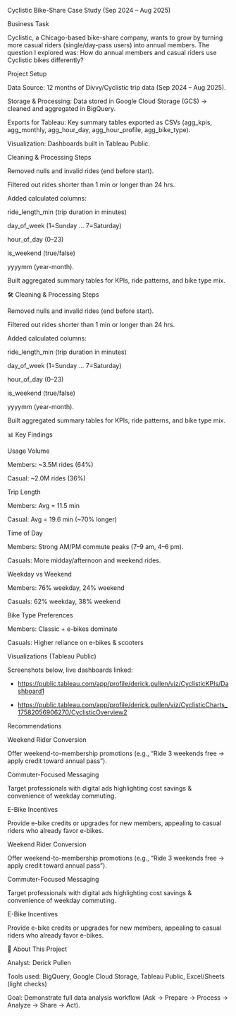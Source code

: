 Cyclistic Bike-Share Case Study (Sep 2024 – Aug 2025)

Business Task

Cyclistic, a Chicago-based bike-share company, wants to grow by turning more casual riders (single/day-pass users) into annual members.
The question I explored was: How do annual members and casual riders use Cyclistic bikes differently?

Project Setup

Data Source: 12 months of Divvy/Cyclistic trip data (Sep 2024 – Aug 2025).

Storage & Processing: Data stored in Google Cloud Storage (GCS) → cleaned and aggregated in BigQuery.

Exports for Tableau: Key summary tables exported as CSVs (agg_kpis, agg_monthly, agg_hour_day, agg_hour_profile, agg_bike_type).

Visualization: Dashboards built in Tableau Public.

Cleaning & Processing Steps

Removed nulls and invalid rides (end before start).

Filtered out rides shorter than 1 min or longer than 24 hrs.

Added calculated columns:

ride_length_min (trip duration in minutes)

day_of_week (1=Sunday … 7=Saturday)

hour_of_day (0–23)

is_weekend (true/false)

yyyymm (year-month).

Built aggregated summary tables for KPIs, ride patterns, and bike type mix.

🛠️ Cleaning & Processing Steps

Removed nulls and invalid rides (end before start).

Filtered out rides shorter than 1 min or longer than 24 hrs.

Added calculated columns:

ride_length_min (trip duration in minutes)

day_of_week (1=Sunday … 7=Saturday)

hour_of_day (0–23)

is_weekend (true/false)

yyyymm (year-month).

Built aggregated summary tables for KPIs, ride patterns, and bike type mix.

📊 Key Findings

Usage Volume

Members: ~3.5M rides (64%)

Casual: ~2.0M rides (36%)

Trip Length

Members: Avg = 11.5 min

Casual: Avg = 19.6 min (~70% longer)

Time of Day

Members: Strong AM/PM commute peaks (7–9 am, 4–6 pm).

Casuals: More midday/afternoon and weekend rides.

Weekday vs Weekend

Members: 76% weekday, 24% weekend

Casuals: 62% weekday, 38% weekend

Bike Type Preferences

Members: Classic + e-bikes dominate

Casuals: Higher reliance on e-bikes & scooters

Visualizations (Tableau Public)

Screenshots below, live dashboards linked:

- https://public.tableau.com/app/profile/derick.pullen/viz/CyclisticKPIs/Dashboard1

- https://public.tableau.com/app/profile/derick.pullen/viz/CyclisticCharts_17582056906270/CyclisticOverview2

Recommendations

Weekend Rider Conversion

Offer weekend-to-membership promotions (e.g., “Ride 3 weekends free → apply credit toward annual pass”).

Commuter-Focused Messaging

Target professionals with digital ads highlighting cost savings & convenience of weekday commuting.

E-Bike Incentives

Provide e-bike credits or upgrades for new members, appealing to casual riders who already favor e-bikes.

Weekend Rider Conversion

Offer weekend-to-membership promotions (e.g., “Ride 3 weekends free → apply credit toward annual pass”).

Commuter-Focused Messaging

Target professionals with digital ads highlighting cost savings & convenience of weekday commuting.

E-Bike Incentives

Provide e-bike credits or upgrades for new members, appealing to casual riders who already favor e-bikes.

👤 About This Project

Analyst: Derick Pullen

Tools used: BigQuery, Google Cloud Storage, Tableau Public, Excel/Sheets (light checks)

Goal: Demonstrate full data analysis workflow (Ask → Prepare → Process → Analyze → Share → Act).